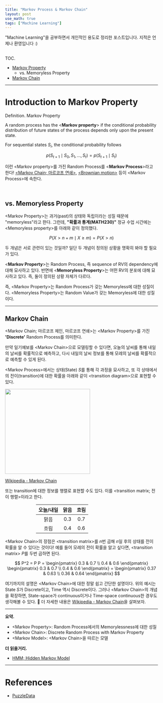 ```yaml
---
title: "Markov Process & Markov Chain"
layout: post
use_math: true
tags: ["Machine Learning"]
---
```



"Machine Learning"을 공부하면서 개인적인 용도로 정리한 포스트입니다. 지적은 언제나 환영입니다 :)

<br><span class="statement-title">TOC.</span><br>

- [Markov Property](#introduction-to-markov-property)
  - vs. Memoryless Property
- [Markov Chain](#markov-chain)

<hr/>

# Introduction to Markov Property

<div class="definition" markdown="1">

<span class="statement-title">Definition.</span> Markov Property<br>

A random process has the \<**Markov property**\> if the conditional probability distribution of future states of the process depends only upon the present state.

For sequential states $S_i$, the conditional probability follows 

$$
p(S_{t+1} \mid S_0, S_1, \dots, S_t) = p(S_{t+1} \mid S_t)
$$

</div>

이런 \<Markov property\>를 가진 Random Process를 \<**Markov Process**\>라고 한다! [\<Markov Chain; 마르코프 연쇄\>](https://en.wikipedia.org/wiki/Markov_chain), [\<Brownian motion\>](https://en.wikipedia.org/wiki/Brownian_motion) 등이 \<Markov Process\>에 속한다.

<br/>

## vs. Memoryless Property

\<Markov Property\>는 과거(past)의 상태와 독립이라는 성질 때문에 "memoryless"라고 한다. 그런데, **"확률과 통계(MATH230)"** 정규 수업 시간에는 \<Memoryless property\>를 아래와 같이 정의했다.

$$
P(X > n + m \mid X \ge m) = P(X > n)
$$

두 개념은 서로 관련이 있는 것일까? 일단 두 개념이 정의된 상황을 명확히 봐야 할 필요가 있다.

\<**Markov Property**\>는 Random Process, 즉 sequence of RV의 dependency에 대해 묘사하고 있다. 반면에 \<**Memoryless Property**\>는 어떤 RV의 분포에 대해 묘사하고 있다. 즉, 둘이 정의된 상황 자체가 다르다.

즉, <span class="half_HL">\<Markov Property\>는 Random Process가 갖는 Memoryless에 대한 성질</span>이다. <span class="half_HL">\<Memoryless Property\>는 Random Value가 갖는 Memoryless에 대한 성질</span>이다.

<hr/>

## Markov Chain

\<Markov Chain; 마르코프 체인, 마르코프 연쇄\>는 \<Markov Property\>를 가진 **'Discrete'** Random Process를 의미한다.

만약 일기예보를 \<Markov Chain\>으로 모델링할 수 있다면, 오늘의 날씨를 통해 내일의 날씨를 확률적으로 예측하고, 다시 내일의 날씨 정보를 통해 모레의 날씨를 확률적으로 예측할 수 있게 된다.

\<Markov Process\>에서는 상태(State) $S$를 통해 각 과정을 묘사하고, 또 각 상태에서의 전이(transition)에 대한 확률을 아래와 같이 \<transition diagram\>으로 표현할 수 있다.

<div class="img-wrapper">
  <img src="https://upload.wikimedia.org/wikipedia/commons/thumb/2/2b/Markovkate_01.svg/330px-Markovkate_01.svg.png" width="280px">
  <p><a href="https://en.wikipedia.org/wiki/Markov_chain">Wikipedia - Markov Chain</a></p>
</div>

또는 transition에 대한 정보를 행렬로 표현할 수도 있다. 이를 \<transition matrix; 전이 행렬\>이라고 한다.

<div style="width: 300px; margin: 0 auto" markdown="1">

|오늘/내일|맑음|흐림|
|:-------:|:--:|:--:|
|맑음|0.3|0.7|
|흐림|0.4|0.6|

</div>

\<Markov Chain\>의 장점은 <span class="half_HL">\<transition matrix\>를 $n$번 곱해 $n$일 후의 상태를 전이 확률을 알 수 있다</span>는 것이다! 예를 들어 모레의 전이 확률을 알고 싶다면, \<transition matrix\> $P$를 두번 곱하면 된다.

$$
P^2 = P P = \begin{pmatrix}
  0.3 & 0.7 \\
  0.4 & 0.6
\end{pmatrix} \begin{pmatrix}
  0.3 & 0.7 \\
  0.4 & 0.6
\end{pmatrix}
= \begin{pmatrix}
  0.37 & 0.63 \\
  0.36 & 0.64
\end{pmatrix}
$$

여기까지의 설명은 \<Markov Chain\>에 대한 정말 쉽고 간단한 설명이다. 위의 예시는 State $S$가 Discrete이고, Time 역시 Discrete이다. 그러나 \<Markov Chain\>의 개념을 확장하면, State-space가 continuous이거나 Time-space continuous한 경우도 생각해볼 수 있다. 🤩 더 자세한 내용은 [Wikipedia - Markov Chain](https://en.wikipedia.org/wiki/Markov_chain#Types_of_Markov_chains)을 살펴보자.


<hr/>

**요약.**

- \<Markov Property\>: Random Process에서의 Memorylessness에 대한 성질
- \<Markov Chain\>: Discrete Random Process with Markov Property
- \<Markov Model\>: \<Markov Chain\>을 따르는 모델


**더 읽을거리.**

- [HMM; Hidden Markov Model](https://en.wikipedia.org/wiki/Hidden_Markov_model)

<hr/>

# References

- [PuzzleData](https://www.puzzledata.com/blog190423/)